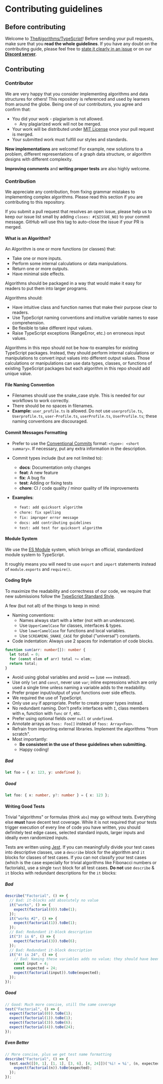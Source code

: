 # Contributing guidelines

## Before contributing

Welcome to [TheAlgorithms/TypeScript](https://github.com/TheAlgorithms/TypeScript)! Before sending your pull requests,
make sure that you **read the whole guidelines**. If you have any doubt on the contributing guide, please feel free to
[state it clearly in an issue](https://github.com/TheAlgorithms/TypeScript/issues/new) or on our [**Discord server**](https://the-algorithms.com/discord/).

## Contributing

### Contributor

We are very happy that you consider implementing algorithms and data structures for others! This repository is
referenced and used by learners from around the globe. Being one of our contributors, you agree and confirm that:

- You did your work - plagiarism is not allowed.
  - Any plagiarized work will not be merged.
- Your work will be distributed under [MIT License](LICENSE) once your pull request is merged.
- Your submitted work must fulfill our styles and standards.

**New implementations** are welcome! For example, new solutions to a problem, different representations of a graph data
structure, or algorithm designs with different complexity.

**Improving comments** and **writing proper tests** are also highly welcome.

### Contribution

We appreciate any contribution, from fixing grammar mistakes to implementing complex algorithms. Please read this
section if you are contributing to this repository.

If you submit a pull request that resolves an open issue, please help us to keep our issue list small by adding
`closes: #{$ISSUE_NO}` to your commit message. GitHub will use this tag to auto-close the issue if your PR is merged.

#### What is an Algorithm?

An Algorithm is one or more functions (or classes) that:

- Take one or more inputs.
- Perform some internal calculations or data manipulations.
- Return one or more outputs.
- Have minimal side effects.

Algorithms should be packaged in a way that would make it easy for readers to put them into larger programs.

Algorithms should:

- Have intuitive class and function names that make their purpose clear to readers.
- Use TypeScript naming conventions and intuitive variable names to ease comprehension.
- Be flexible to take different input values.
- Raise TypeScript exceptions (RangeError, etc.) on erroneous input values.

Algorithms in this repo should not be how-to examples for existing TypeScript packages. Instead, they should perform
internal calculations or manipulations to convert input values into different output values. Those calculations or
manipulations can use data types, classes, or functions of existing TypeScript packages but each algorithm in this repo
should add unique value.

#### File Naming Convention

- Filenames should use the snake_case style. This is needed for our workflows to work correctly.
- There should be no spaces in filenames.
- **Example:** `user_profile.ts` is allowed. Do not use `userprofile.ts`, `Userprofile.ts`, `user-Profile.ts`, `userProfile.ts`, `UserProfile.ts`; these naming conventions are discouraged.

#### Commit Messages Formatting

- Prefer to use the [Conventional Commits](https://www.conventionalcommits.org/) format: `<type>: <short summary>`. If necessary, put any extra information in the description.
- Commit types include (but are not limited to):
  - **docs**: Documentation only changes
  - **feat**: A new feature
  - **fix**: A bug fix
  - **test**: Adding or fixing tests
  - **chore**: CI / code quality / minor quality of life improvements

- **Examples**:
  - `feat: add quicksort algorithm`
  - `chore: fix spelling`
  - `fix: improper error message`
  - `docs: add contributing guidelines`
  - `test: add test for quicksort algorithm`

#### Module System

We use the [ES Module](https://hacks.mozilla.org/2018/03/es-modules-a-cartoon-deep-dive/) system, which brings an official, standardized module system to TypeScript.

It roughly means you will need to use `export` and `import` statements instead of `module.exports` and `require()`.

#### Coding Style

To maximize the readability and correctness of our code, we require that new submissions follow the
[TypeScript Standard Style](https://github.com/standard/ts-standard).

A few (but not all) of the things to keep in mind:

- Naming conventions:
  - Names always start with a letter (not with an underscore).
  - Use `UpperCamelCase` for classes, interfaces & types.
  - Use `lowerCamelCase` for functions and local variables.
  - Use `SCREAMING_SNAKE_CASE` for global ("universal") constants.
- Code indentation: Always use 2 spaces for indentation of code blocks.

```ts
function sum(arr: number[]): number {
  let total = 0;
  for (const elem of arr) total += elem;
  return total;
}
```

- Avoid using global variables and avoid `==` (use `===` instead).
- Use only `let` and `const`, never use `var`; inline expressions which are only used a single time unless naming a variable adds to the readability.
- Prefer proper input/output of your functions over side effects.
- We required the use of TypeScript.
- Only use `any` if appropriate. Prefer to create proper types instead.
- No redundant naming. Don't prefix interfaces with `I`, class members with `m`, function with `func` or `f`, etc.
- Prefer using optional fields over `null` or `undefined`.
- Annotate arrays as `foos: Foo[]` instead of `foos: Array<Foo>`.
- Refrain from importing external libraries. Implement the algorithms "from scratch".
- Most importantly:
  - **Be consistent in the use of these guidelines when submitting.**
  - Happy coding!

##### Bad

```ts
let foo = { x: 123, y: undefined };
````

##### Good

```ts
let foo: { x: number, y?: number } = { x: 123 };
```

#### Writing Good Tests

Trivial "algorithms" or formulas (think `abs`) may go without tests. Everything else **must** have decent test coverage.
While it is not required that your tests trigger execution of every line of code you have written,
you should definitely test edge cases, selected standard inputs, larger inputs and ideally even randomized inputs.

Tests are written using [Jest](https://jestjs.io/). If you can meaningfully divide your test cases into descriptive classes,
use a `describe` block for the algorithm and `it` blocks for classes of test cases.
If you can not classify your test cases (which is the case especially for trivial algorithms like Fibonacci numbers or factorials),
use a single `test` block for all test cases. **Do not** use `describe` & `it` blocks with redundant descriptions for the `it` blocks:

##### Bad

```ts
describe("Factorial", () => {
  // Bad: it-blocks add absolutely no value
  it("works", () => {
    expect(factorial(0)).toBe(1);
  });
  it("works #2", () => {
    expect(factorial(1)).toBe(1);
  });
  // Bad: Redundant it-block description
  it("3! is 6", () => {
    expect(factorial(3)).toBe(6);
  });
  // Bad: Redundant it-block description
  it("4! is 24", () => {
    // Bad: Naming these variables adds no value; they should have been inlined
    const input = 4;
    const expected = 24;
    expect(factorial(input)).toBe(expected);
  });
});
```

##### Good

```ts
// Good: Much more concise, still the same coverage
test("Factorial", () => {
  expect(factorial(0)).toBe(1);
  expect(factorial(1)).toBe(1);
  expect(factorial(3)).toBe(6);
  expect(factorial(4)).toBe(24);
});
```

##### Even Better

```ts
// More concise, plus we get test name formatting
describe("Factorial", () => {
  test.each([[0, 1], [1, 1], [3, 6], [4, 24]])('%i! = %i', (n, expected) => {
    expect(factorial(n)).toBe(expected);
  });
});
```
